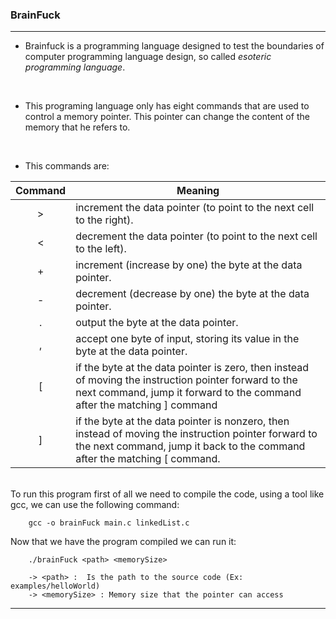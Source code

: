 ### BrainFuck
---

- Brainfuck is a programming language designed to test the boundaries of computer programming language design, so called *esoteric programming language*.

<br>

- This programing language only has eight commands that are used to control a memory pointer. This pointer can change the content of the memory that he refers to.

<br>

- This commands are:

| Command | Meaning                                                                 |
|:-------:|-------------------------------------------------------------------------|
|    >    | increment the data pointer (to point to the    next cell to the right). |
|    <    |  decrement the data pointer (to point to the next cell to the left).    |
|    +    | increment (increase by one) the byte at the data pointer.               |
|    -    | decrement (decrease by one) the byte at the data pointer.               |
|    .    | output the byte at the data pointer.                                    |
|    ,    | accept one byte of input, storing its value in the byte at the data pointer.|
|    [    | if the byte at the data pointer is zero, then instead of moving the instruction pointer forward to the next command, jump it forward to the command after the matching ] command                                                                             |
|   ]     | if the byte at the data pointer is nonzero, then instead of moving the instruction pointer forward to the next command, jump it back to the command after the matching [ command.                                                                 |

<br>
 To run this program first of all we need to compile the code, using a tool like gcc, we can use the following command:
    
        gcc -o brainFuck main.c linkedList.c


 Now that we have the program compiled we can run it:

        ./brainFuck <path> <memorySize>

        -> <path> :  Is the path to the source code (Ex: examples/helloWorld)
        -> <memorySize> : Memory size that the pointer can access

---